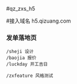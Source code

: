 #qz_zxs_h5

#接入域名  h5.qizuang.com

### 发单落地页
```
/sheji 设计
/baojia 报价
/luckday 开工吉日

/zxfeature 风格测试
```
